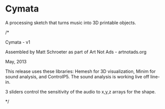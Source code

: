 Cymata
======

A processing sketch that turns music into 3D printable objects. 

/*

 Cymata - v1
 
 Assembled by Matt Schroeter as part of Art Not Ads - artnotads.org
 
 May, 2013
 
 This release uses these libraries: Hemesh for 3D visualization, Minim for sound analysis, and ControlP5.
 The sound analysis is working live off line-in. 
 
 3 sliders control the sensitivity of the audio to x,y,z arrays for the shape.
 
*/
